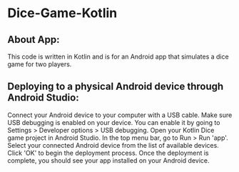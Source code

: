 # Dice-Game-Kotlin

## About App:
This code is written in Kotlin and is for an Android app that simulates a dice game for two players. 

## Deploying to a physical Android device through Android Studio:
Connect your Android device to your computer with a USB cable.
Make sure USB debugging is enabled on your device. You can enable it by going to Settings > Developer options > USB debugging.
Open your Kotlin Dice game project in Android Studio.
In the top menu bar, go to Run > Run 'app'.
Select your connected Android device from the list of available devices.
Click 'OK' to begin the deployment process.
Once the deployment is complete, you should see your app installed on your Android device.
